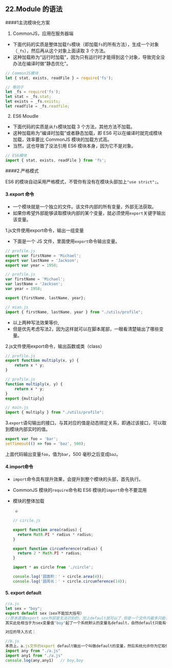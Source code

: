 ## 22.Module 的语法

####1主流模块化方案

1. CommonJS，应用在服务器端

- 下面代码的实质是整体加载`fs`模块（即加载`fs`的所有方法），生成一个对象（`_fs`），然后再从这个对象上面读取 3 个方法。
- 这种加载称为“运行时加载”，因为只有运行时才能得到这个对象，导致完全没办法在编译时做“静态优化”。

 ```javascript
// CommonJS模块
let { stat, exists, readFile } = require('fs');

// 等同于
let _fs = require('fs');
let stat = _fs.stat;
let exists = _fs.exists;
let readfile = _fs.readfile;
 ```

2. ES6 Moudle

- 下面代码的实质是从`fs`模块加载 3 个方法，其他方法不加载。
- 这种加载称为“编译时加载”或者静态加载，即 ES6 可以在编译时就完成模块加载，效率要比 CommonJS 模块的加载方式高。
- 当然，这也导致了没法引用 ES6 模块本身，因为它不是对象。

```javascript
// ES6模块
import { stat, exists, readFile } from 'fs';
```



####2.严格模式

ES6 的模块自动采用严格模式，不管你有没有在模块头部加上`"use strict";`。



#### 3.export 命令

- 一个模块就是一个独立的文件。该文件内部的所有变量，外部无法获取。
- 如果你希望外部能够读取模块内部的某个变量，就必须使用`export`关键字输出该变量。

1.js文件使用export命令，输出一组变量

- 下面是一个 JS 文件，里面使用`export`命令输出变量。

```javascript
// profile.js
export var firstName = 'Michael';
export var lastName = 'Jackson';
export var year = 1958;
```

```javascript
// profile.js
var firstName = 'Michael';
var lastName = 'Jackson';
var year = 1958;

export {firstName, lastName, year};
```

```javascript
// mian.js
import { firstName, lastName, year } from "./utils/profile";
```

- 以上两种写法效果等价,
- 但是优先考虑写法2，因为这样就可以在脚本尾部，一眼看清楚输出了哪些变量。

2.js文件使用export命令，输出函数或类（class）

```javascript
// profile.js
export function multiply(x, y) {
	return x * y;
}
```

```javascript
// profile.js
function multiply(x, y) {
	return x * y;
}
export {multiply}
```



```javascript
// main.js
import { multiply } from "./utils/profile";
```

3.`export`语句输出的接口，与其对应的值是动态绑定关系，即通过该接口，可以取到模块内部实时的值。

```javascript
export var foo = 'bar';
setTimeout(() => foo = 'baz', 500);
```

上面代码输出变量`foo`，值为`bar`，500 毫秒之后变成`baz`。



#### 4.import命令

- `import`命令具有提升效果，会提升到整个模块的头部，首先执行。

- CommonJS 模块的`require`命令和 ES6 模块的`import`命令不要混用

- 模块的整体加载

  - 

    ```javascript
    // circle.js
    
    export function area(radius) {
      return Math.PI * radius * radius;
    }
    
    export function circumference(radius) {
      return 2 * Math.PI * radius;
    }
    ```

    ```javascript
    import * as circle from './circle';
    
    console.log('圆面积：' + circle.area(4));
    console.log('圆周长：' + circle.circumference(14));
    ```

#### 5. export default

```javascript
//a.js
let sex = "boy";
export default sex（sex不能加大括号）
//原本直接export sex外部是无法识别的，加上default就可以了.但是一个文件内最多只能有一个export default。
其实此处相当于为sex变量值"boy"起了一个系统默认的变量名default，自然default只能有一个值，所以一个文件内不能有多个export default

对应的导入方式：

//b.js
本质上，a.js文件的export default输出一个叫做default的变量，然后系统允许你为它取任意名字。所以可以为import的模块起任何变量名，且不需要用大括号包含
import any from "./a.js"
import any1 from "./a.js" 
console.log(any,any1)   // boy,boy

```
































